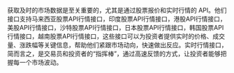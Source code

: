 获取及时的市场数据是至关重要的，尤其是通过股票报价和实时行情的 API。他们接口支持马来西亚股票API行情接口，印度股票API行情接口，港股API行情接口，美股API行情接口，沙特股票API行情接口，日本股票API行情接口，韩国股票API行情接口，越南股票API行情接口，这些接口可以为投资者提供实时的价格、成交量、涨跌幅等关键信息，帮助他们紧跟市场动向，快速做出反应。实时行情接口，简而言之，是交易员和投资者的“指挥棒”，通过高速反馈的方式，让投资者能够把握每一个市场波动。

